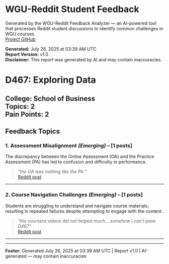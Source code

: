 # WGU-Reddit Student Feedback

Generated by the WGU-Reddit Feedback Analyzer — an AI-powered tool that processes Reddit student discussions to identify common challenges in WGU courses.  
[Project GitHub](https://wgudataninja.github.io/wgu-reddit-monitoring-pipeline/)

**Generated:** July 26, 2025 at 03:39 AM UTC  
**Report Version:** v1.0  
**Disclaimer:** This report was generated by AI and may contain inaccuracies.  
# D467: Exploring Data
**College:** School of Business  
**Topics:** 2  
**Pain Points:** 2  
---
## Feedback Topics
### 1. Assessment Misalignment _(Emerging)_ – [1 posts]
The discrepancy between the Online Assessment (OA) and the Practice Assessment (PA) has led to confusion and difficulty in performance.  
> _"the OA was nothing like the PA."_  
> [Reddit post](https://reddit.com/comments/1l095iq)  
---
### 2. Course Navigation Challenges _(Emerging)_ – [1 posts]
Students are struggling to understand and navigate course materials, resulting in repeated failures despite attempting to engage with the content.  
> _"the coursera videos did not helped much… somehow i can’t pass D467"_  
> [Reddit post](https://reddit.com/comments/1li1mp5)  
---
---
**Footer:** Generated July 26, 2025 at 03:39 AM UTC | Report v1.0 | AI-generated — may contain inaccuracies  